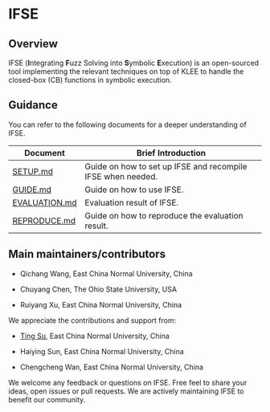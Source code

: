 # IFSE

## Overview

IFSE (**I**ntegrating **F**uzz Solving into **S**ymbolic **E**xecution) is an open-sourced tool implementing the relevant techniques on top of KLEE to handle the closed-box (CB) functions in symbolic execution.


## Guidance

You can refer to the following documents for a deeper understanding of IFSE.

| Document      | Brief Introduction                                          |
| ------------- | ----------------------------------------------------------- |
| [SETUP.md](https://github.com/xuruiyang2002/ifse/blob/main/SETUP.md)  | Guide on how to set up IFSE and recompile IFSE when needed. |
| [GUIDE.md](https://github.com/xuruiyang2002/ifse/blob/main/GUIDE.md)      | Guide on how to use IFSE.                                   |
| [EVALUATION.md](https://github.com/xuruiyang2002/ifse/blob/main/EVALUATION.md) | Evaluation result of IFSE.                                  |
| [REPRODUCE.md](https://github.com/xuruiyang2002/ifse/blob/main/REPRODUCE.md)  | Guide on how to reproduce the evaluation result.            |




## Main maintainers/contributors

- Qichang Wang, East China Normal University, China

- Chuyang Chen, The Ohio State University, USA

- Ruiyang Xu, East China Normal University, China

We appreciate the contributions and support from:

- [Ting Su](https://tingsu.github.io/), East China Normal University, China

- Haiying Sun, East China Normal University, China

- Chengcheng Wan, East China Normal University, China

We welcome any feedback or questions on IFSE. Free feel to share your ideas, open issues or pull requests. We are actively maintaining IFSE to benefit our community.

